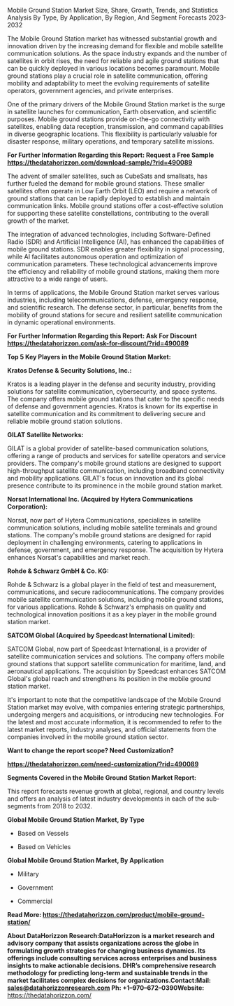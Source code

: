 Mobile Ground Station Market Size, Share, Growth, Trends, and Statistics
Analysis By Type, By Application, By Region, And Segment Forecasts
2023-2032

The Mobile Ground Station market has witnessed substantial growth and
innovation driven by the increasing demand for flexible and mobile
satellite communication solutions. As the space industry expands and the
number of satellites in orbit rises, the need for reliable and agile
ground stations that can be quickly deployed in various locations
becomes paramount. Mobile ground stations play a crucial role in
satellite communication, offering mobility and adaptability to meet the
evolving requirements of satellite operators, government agencies, and
private enterprises.

One of the primary drivers of the Mobile Ground Station market is the
surge in satellite launches for communication, Earth observation, and
scientific purposes. Mobile ground stations provide on-the-go
connectivity with satellites, enabling data reception, transmission, and
command capabilities in diverse geographic locations. This flexibility
is particularly valuable for disaster response, military operations, and
temporary satellite missions.

**For Further Information Regarding this Report: Request a Free Sample
<https://thedatahorizzon.com/download-sample/?rid=490089>**

The advent of smaller satellites, such as CubeSats and smallsats, has
further fueled the demand for mobile ground stations. These smaller
satellites often operate in Low Earth Orbit (LEO) and require a network
of ground stations that can be rapidly deployed to establish and
maintain communication links. Mobile ground stations offer a
cost-effective solution for supporting these satellite constellations,
contributing to the overall growth of the market.

The integration of advanced technologies, including Software-Defined
Radio (SDR) and Artificial Intelligence (AI), has enhanced the
capabilities of mobile ground stations. SDR enables greater flexibility
in signal processing, while AI facilitates autonomous operation and
optimization of communication parameters. These technological
advancements improve the efficiency and reliability of mobile ground
stations, making them more attractive to a wide range of users.

In terms of applications, the Mobile Ground Station market serves
various industries, including telecommunications, defense, emergency
response, and scientific research. The defense sector, in particular,
benefits from the mobility of ground stations for secure and resilient
satellite communication in dynamic operational environments.

**For Further Information Regarding this Report: Ask For Discount
<https://thedatahorizzon.com/ask-for-discount/?rid=490089>**

**Top 5 Key Players in the Mobile Ground Station Market:**

**Kratos Defense & Security Solutions, Inc.:**

Kratos is a leading player in the defense and security industry,
providing solutions for satellite communication, cybersecurity, and
space systems. The company offers mobile ground stations that cater to
the specific needs of defense and government agencies. Kratos is known
for its expertise in satellite communication and its commitment to
delivering secure and reliable mobile ground station solutions.

**GILAT Satellite Networks:**

GILAT is a global provider of satellite-based communication solutions,
offering a range of products and services for satellite operators and
service providers. The company's mobile ground stations are designed to
support high-throughput satellite communication, including broadband
connectivity and mobility applications. GILAT's focus on innovation and
its global presence contribute to its prominence in the mobile ground
station market.

**Norsat International Inc. (Acquired by Hytera Communications
Corporation):**

Norsat, now part of Hytera Communications, specializes in satellite
communication solutions, including mobile satellite terminals and ground
stations. The company's mobile ground stations are designed for rapid
deployment in challenging environments, catering to applications in
defense, government, and emergency response. The acquisition by Hytera
enhances Norsat's capabilities and market reach.

**Rohde & Schwarz GmbH & Co. KG:**

Rohde & Schwarz is a global player in the field of test and measurement,
communications, and secure radiocommunications. The company provides
mobile satellite communication solutions, including mobile ground
stations, for various applications. Rohde & Schwarz's emphasis on
quality and technological innovation positions it as a key player in the
mobile ground station market.

**SATCOM Global (Acquired by Speedcast International Limited):**

SATCOM Global, now part of Speedcast International, is a provider of
satellite communication services and solutions. The company offers
mobile ground stations that support satellite communication for
maritime, land, and aeronautical applications. The acquisition by
Speedcast enhances SATCOM Global's global reach and strengthens its
position in the mobile ground station market.

It's important to note that the competitive landscape of the Mobile
Ground Station market may evolve, with companies entering strategic
partnerships, undergoing mergers and acquisitions, or introducing new
technologies. For the latest and most accurate information, it is
recommended to refer to the latest market reports, industry analyses,
and official statements from the companies involved in the mobile ground
station sector.

**Want to change the report scope? Need Customization?**

**<https://thedatahorizzon.com/need-customization/?rid=490089>**

**Segments Covered in the Mobile Ground Station Market Report:**

This report forecasts revenue growth at global, regional, and country
levels and offers an analysis of latest industry developments in each of
the sub-segments from 2018 to 2032.

**Global Mobile Ground Station Market, By Type**

-   Based on Vessels

-   Based on Vehicles

**Global Mobile Ground Station Market, By Application**

-   Military

-   Government

-   Commercial

**Read More:
<https://thedatahorizzon.com/product/mobile-ground-station/>**

**About DataHorizzon Research:**DataHorizzon is a market research and
advisory company that assists organizations across the globe in
formulating growth strategies for changing business dynamics. Its
offerings include consulting services across enterprises and business
insights to make actionable decisions. DHR’s comprehensive research
methodology for predicting long-term and sustainable trends in the
market facilitates complex decisions for organizations.**Contact:Mail:**
<sales@datahorizzonresearch.com> **Ph:** +1–970–672–0390**Website:**
<https://thedatahorizzon.com/>
